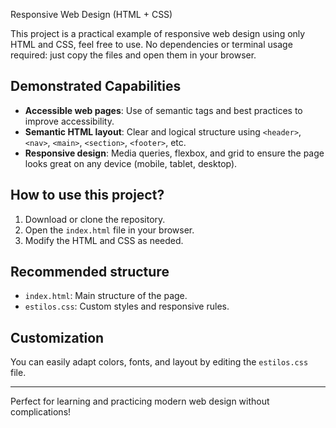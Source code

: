 Responsive Web Design (HTML + CSS)

This project is a practical example of responsive web design using only HTML and CSS, feel free to use. No dependencies or terminal usage required: just copy the files and open them in your browser.

## Demonstrated Capabilities
- **Accessible web pages**: Use of semantic tags and best practices to improve accessibility.
- **Semantic HTML layout**: Clear and logical structure using `<header>`, `<nav>`, `<main>`, `<section>`, `<footer>`, etc.
- **Responsive design**: Media queries, flexbox, and grid to ensure the page looks great on any device (mobile, tablet, desktop).

## How to use this project?
1. Download or clone the repository.
2. Open the `index.html` file in your browser.
3. Modify the HTML and CSS as needed.

## Recommended structure
- `index.html`: Main structure of the page.
- `estilos.css`: Custom styles and responsive rules.

## Customization
You can easily adapt colors, fonts, and layout by editing the `estilos.css` file.

---

Perfect for learning and practicing modern web design without complications!

